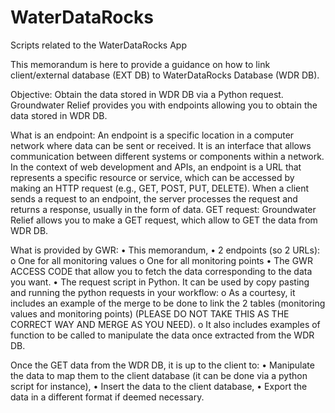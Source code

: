 # WaterDataRocks
Scripts related to the WaterDataRocks App

This memorandum is here to provide a guidance on how to link client/external database (EXT DB) to WaterDataRocks Database (WDR DB).

Objective: Obtain the data stored in WDR DB via a Python request.
Groundwater Relief provides you with endpoints allowing you to obtain the data stored in WDR DB.

What is an endpoint: An endpoint is a specific location in a computer network where data can be sent or received. It is an interface that allows communication between different systems or components within a network. In the context of web development and APIs, an endpoint is a URL that represents a specific resource or service, which can be accessed by making an HTTP request (e.g., GET, POST, PUT, DELETE). When a client sends a request to an endpoint, the server processes the request and returns a response, usually in the form of data.
GET request: Groundwater Relief allows you to make a GET request, which allow to GET the data from WDR DB. 

What is provided by GWR: 
•	This memorandum,
•	2 endpoints (so 2 URLs):
  o	One for all monitoring values
  o	One for all monitoring points
•	The GWR ACCESS CODE that allow you to fetch the data corresponding to the data you want. 
•	The request script in Python. It can be used by copy pasting and running the python requests in your workflow:
  o	As a courtesy, it includes an example of the merge to be done to link the 2 tables (monitoring values and monitoring points) (PLEASE DO NOT TAKE THIS AS THE CORRECT WAY AND MERGE AS YOU NEED). 
  o	It also includes examples of function to be called to manipulate the data once extracted from the WDR DB.

Once the GET data from the WDR DB, it is up to the client to: 
•	Manipulate the data to map them to the client database (it can be done via a python script for instance),
•	Insert the data to the client database,
•	Export the data in a different format if deemed necessary.

